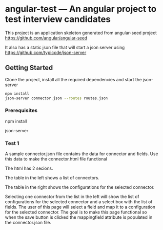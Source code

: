 # angular-test — An angular project to test interview candidates

This project is an application skeleton generated from angular-seed project https://github.com/angular/angular-seed

It also has a static json file that will start a json server using https://github.com/typicode/json-server


## Getting Started

Clone the project, install all the required dependencies and start the json-server 

````bash
npm install
json-server connector.json --routes routes.json
````

### Prerequisites

npm install

json-server

### Test 1
A sample connector.json file contains the data for connector and fields. Use this data to make the connector.html file functional

The html has 2 secions.

The table in the left shows a list of connectors.

The table in the right shows the configurations for the selected connector.

Selecting one connector from the list in the left will show the list of configurations for the selected connector and a select box with the list of fields. The user of this page will select a field and map it to a configuration for the selected connector. The goal is to make this page functional so when the save button is clicked the mappingfield attribute is populated in the connector.json file.


